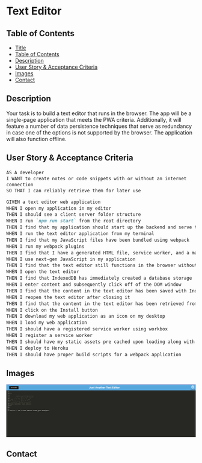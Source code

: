 <a href = "title"></a>

# Text Editor

<a href = "contents"></a>

## Table of Contents

- [Title](#title)
- [Table of Contents](#contents)
- [Description](#description)
- [User Story & Acceptance Criteria](#userStory)
- [Images](#images)
- [Contact](#contact)

<a href = "description"></a>

## Description

Your task is to build a text editor that runs in the browser. The app will be a single-page application that meets the PWA criteria. Additionally, it will feature a number of data persistence techniques that serve as redundancy in case one of the options is not supported by the browser. The application will also function offline.

<a href = "userStory"></a>

## User Story & Acceptance Criteria

```
AS A developer
I WANT to create notes or code snippets with or without an internet connection
SO THAT I can reliably retrieve them for later use
```

```md
GIVEN a text editor web application
WHEN I open my application in my editor
THEN I should see a client server folder structure
WHEN I run `npm run start` from the root directory
THEN I find that my application should start up the backend and serve the client
WHEN I run the text editor application from my terminal
THEN I find that my JavaScript files have been bundled using webpack
WHEN I run my webpack plugins
THEN I find that I have a generated HTML file, service worker, and a manifest file
WHEN I use next-gen JavaScript in my application
THEN I find that the text editor still functions in the browser without errors
WHEN I open the text editor
THEN I find that IndexedDB has immediately created a database storage
WHEN I enter content and subsequently click off of the DOM window
THEN I find that the content in the text editor has been saved with IndexedDB
WHEN I reopen the text editor after closing it
THEN I find that the content in the text editor has been retrieved from our IndexedDB
WHEN I click on the Install button
THEN I download my web application as an icon on my desktop
WHEN I load my web application
THEN I should have a registered service worker using workbox
WHEN I register a service worker
THEN I should have my static assets pre cached upon loading along with subsequent pages and static assets
WHEN I deploy to Heroku
THEN I should have proper build scripts for a webpack application
```

<a href = "images"></a>

## Images

<img src = './Media/screenShot.png'></img>

<a href = "contact"></a>

## Contact

